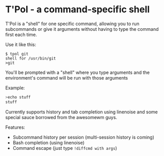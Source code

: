 T'Pol - a command-specific shell
====

T'Pol is a "shell" for one specific command, allowing you to run subcommands or give it arguments without having to type the command first each time.

Use it like this:
```
$ tpol git
shell for /usr/bin/git
>git 
```
You'll be prompted with a "shell" where you type arguments and the environment's command will be run with those arguments

Example:
```bash
>echo stuff
stuff
```

Currently supports history and tab completion using linenoise and some special sauce borrowed from the awesomewm guys.

Features:
* Subcommand history per session (multi-session history is coming)
* Bash completion (using linenoise)
* Command escape (just type `!diffcmd with args`)
